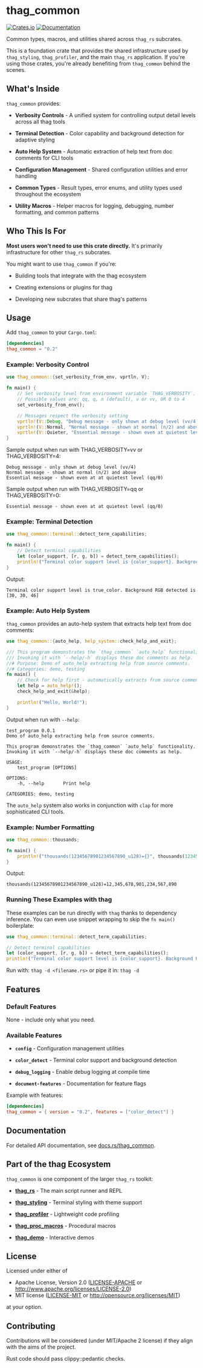# thag_common

[![Crates.io](https://img.shields.io/crates/v/thag_common.svg)](https://crates.io/crates/thag_common)
[![Documentation](https://docs.rs/thag_common/badge.svg)](https://docs.rs/thag_common)

Common types, macros, and utilities shared across `thag_rs` subcrates.

This is a foundation crate that provides the shared infrastructure used by `thag_styling`, `thag_profiler`, and the main `thag_rs` application. If you're using those crates, you're already benefiting from `thag_common` behind the scenes.

## What's Inside

`thag_common` provides:

- **Verbosity Controls** - A unified system for controlling output detail levels across all thag tools

- **Terminal Detection** - Color capability and background detection for adaptive styling

- **Auto Help System** - Automatic extraction of help text from doc comments for CLI tools

- **Configuration Management** - Shared configuration utilities and error handling

- **Common Types** - Result types, error enums, and utility types used throughout the ecosystem

- **Utility Macros** - Helper macros for logging, debugging, number formatting, and common patterns

## Who This Is For

**Most users won't need to use this crate directly.** It's primarily infrastructure for other `thag_rs` subcrates.

You might want to use `thag_common` if you're:

- Building tools that integrate with the thag ecosystem

- Creating extensions or plugins for thag

- Developing new subcrates that share thag's patterns

## Usage

Add `thag_common` to your `Cargo.toml`:

```toml
[dependencies]
thag_common = "0.2"
```

### Example: Verbosity Control

```rust
use thag_common::{set_verbosity_from_env, vprtln, V};

fn main() {
    // Set verbosity level from environment variable `THAG_VERBOSITY`.
    // Possible values are: qq, q, n (default), v or vv, OR 0 to 4
    set_verbosity_from_env();

    // Messages respect the verbosity setting
    vprtln!(V::Debug, "Debug message - only shown at debug level (vv/4)");
    vprtln!(V::Normal, "Normal message - shown at normal (n/2) and above");
    vprtln!(V::Quieter, "Essential message - shown even at quietest level (qq/0)");
}
```

Sample output when run with THAG_VERBOSITY=vv or THAG_VERBOSITY=4:

```
Debug message - only shown at debug level (vv/4)
Normal message - shown at normal (n/2) and above
Essential message - shown even at at quietest level (qq/0)
```

Sample output when run with THAG_VERBOSITY=qq or THAG_VERBOSITY=0:

```
Essential message - shown even at at quietest level (qq/0)
```

### Example: Terminal Detection

```rust
use thag_common::terminal::detect_term_capabilities;

fn main() {
    // Detect terminal capabilities
    let (color_support, [r, g, b]) = detect_term_capabilities();
    println!("Terminal color support level is {color_support}. Background RGB detected is [{r}, {g}, {b}]");
}
```

Output:

```
Terminal color support level is true_color. Background RGB detected is [30, 30, 46]
```

### Example: Auto Help System

`thag_common` provides an auto-help system that extracts help text from doc comments:

```rust
use thag_common::{auto_help, help_system::check_help_and_exit};

/// This program demonstrates the `thag_common` `auto_help` functionality.
/// Invoking it with `--help/-h` displays these doc comments as help.
//# Purpose: Demo of auto_help extracting help from source comments.
//# Categories: demo, testing
fn main() {
    // Check for help first - automatically extracts from source comments
    let help = auto_help!();
    check_help_and_exit(&help);

    println!("Hello, World!");
}
```

Output when run with `--help`:

```
test_program 0.0.1
Demo of auto_help extracting help from source comments.

This program demonstrates the `thag_common` `auto_help` functionality.
Invoking it with `--help/-h` displays these doc comments as help.

USAGE:
    test_program [OPTIONS]

OPTIONS:
    -h, --help       Print help

CATEGORIES: demo, testing
```

The `auto_help` system also works in conjunction with `clap` for more sophisticated CLI tools.

### Example: Number Formatting

```rust
use thag_common::thousands;

fn main() {
    println!("thousands(12345678901234567890_u128)={}", thousands(12345678901234567890_u128));
}
```

Output:

```
thousands(12345678901234567890_u128)=12,345,678,901,234,567,890
```

### Running These Examples with thag

These examples can be run directly with `thag` thanks to dependency inference. You can even use snippet wrapping to skip the `fn main()` boilerplate:

```rust
use thag_common::terminal::detect_term_capabilities;

// Detect terminal capabilities
let (color_support, [r, g, b]) = detect_term_capabilities();
println!("Terminal color support level is {color_support}. Background RGB detected is [{r}, {g}, {b}]");
```

Run with: `thag -d <filename.rs>` or pipe it in: `thag -d`

## Features

### Default Features
None - include only what you need.

### Available Features

- **`config`** - Configuration management utilities

- **`color_detect`** - Terminal color support and background detection

- **`debug_logging`** - Enable debug logging at compile time

- **`document-features`** - Documentation for feature flags

Example with features:

```toml
[dependencies]
thag_common = { version = "0.2", features = ["color_detect"] }
```

## Documentation

For detailed API documentation, see [docs.rs/thag_common](https://docs.rs/thag_common).

## Part of the thag Ecosystem

`thag_common` is one component of the larger `thag_rs` toolkit:

- **[thag_rs](https://crates.io/crates/thag_rs)** - The main script runner and REPL

- **[thag_styling](https://crates.io/crates/thag_styling)** - Terminal styling with theme support

- **[thag_profiler](https://crates.io/crates/thag_profiler)** - Lightweight code profiling

- **[thag_proc_macros](https://crates.io/crates/thag_proc_macros)** - Procedural macros

- **[thag_demo](https://crates.io/crates/thag_demo)** - Interactive demos

## License

Licensed under either of

- Apache License, Version 2.0 ([LICENSE-APACHE](../LICENSE-APACHE) or http://www.apache.org/licenses/LICENSE-2.0)
- MIT license ([LICENSE-MIT](../LICENSE-MIT) or http://opensource.org/licenses/MIT)

at your option.

## Contributing

Contributions will be considered (under MIT/Apache 2 license) if they align with the aims of the project.

Rust code should pass clippy::pedantic checks.
